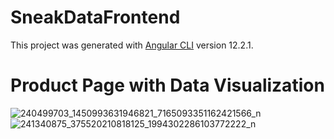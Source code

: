 # SneakDataFrontend

This project was generated with [Angular CLI](https://github.com/angular/angular-cli) version 12.2.1.

# Product Page with Data Visualization

![240499703_1450993631946821_7165093351162421566_n](https://user-images.githubusercontent.com/20130476/149729600-6aab9fae-211b-41a0-a1fd-a2db5d7256c0.png)
![241340875_375520210818125_1994302286103772222_n](https://user-images.githubusercontent.com/20130476/149730028-80c5beb1-82fb-4ea7-96bf-7266755fc234.png)
